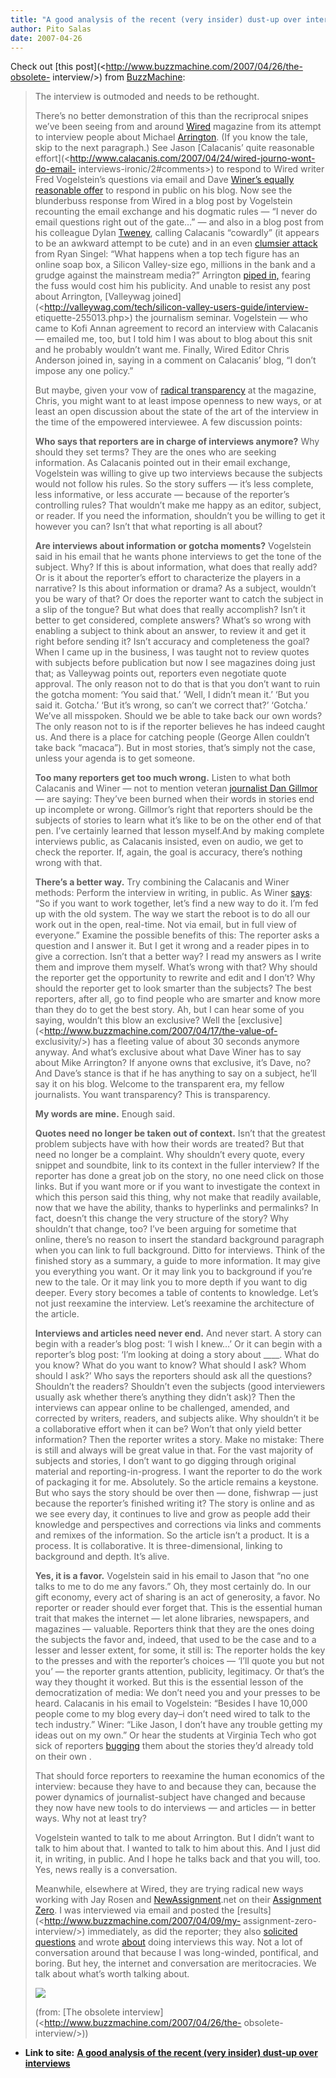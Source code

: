 ```yaml
---
title: "A good analysis of the recent (very insider) dust-up over interviews"
author: Pito Salas
date: 2007-04-26
---
```




Check out [this post](<http://www.buzzmachine.com/2007/04/26/the-obsolete-
interview/>) from [BuzzMachine](<http://www.buzzmachine.com>):

> The interview is outmoded and needs to be rethought.
>
> There’s no better demonstration of this than the recriprocal snipes we’ve
> been seeing from and around [Wired](<http://wiredmag.com>) magazine from its
> attempt to interview people about Michael
> [Arrington](<http://techcrunch.com>). (If you know the tale, skip to the
> next paragraph.) See Jason [Calacanis’ quite reasonable
> effort](<http://www.calacanis.com/2007/04/24/wired-journo-wont-do-email-
> interviews-ironic/2#comments>) to respond to Wired writer Fred Vogelstein’s
> questions via email and Dave [Winer’s equally reasonable
> offer](<http://www.scripting.com/stories/2007/04/24/transcriptionErrors.html>)
> to respond in public on his blog. Now see the blunderbuss response from
> Wired in a blog post by Vogelstein recounting the email exchange and his
> dogmatic rules — “I never do email questions right out of the gate…” — and
> also in a blog post from his colleague Dylan
> [Tweney](<http://blog.wired.com/business/2007/04/calacanis_wont_.html>),
> calling Calacanis “cowardly” (it appears to be an awkward attempt to be
> cute) and in an even [clumsier
> attack](<http://blog.wired.com/27bstroke6/2007/04/alist_blogger_j.html>)
> from Ryan Singel: “What happens when a top tech figure has an online soap
> box, a Silicon Valley-size ego, millions in the bank and a grudge against
> the mainstream media?” Arrington [piped
> in,](<http://www.crunchnotes.com/?p=386>) fearing the fuss would cost him
> his publicity. And unable to resist any post about Arrington, [Valleywag
> joined](<http://valleywag.com/tech/silicon-valley-users-guide/interview-
> etiquette-255013.php>) the journalism seminar. Vogelstein — who came to Kofi
> Annan agreement to record an interview with Calacanis — emailed me, too, but
> I told him I was about to blog about this snit and he probably wouldn’t want
> me. Finally, Wired Editor Chris Anderson joined in, saying in a comment on
> Calacanis’ blog, “I don’t impose any one policy.”
>
> But maybe, given your vow of [radical
> transparency](<http://www.longtail.com/the_long_tail/2006/12/what_would_radi_1.html>)
> at the magazine, Chris, you might want to at least impose openness to new
> ways, or at least an open discussion about the state of the art of the
> interview in the time of the empowered interviewee. A few discussion points:
>
> **Who says that reporters are in charge of interviews anymore?** Why should
> they set terms? They are the ones who are seeking information. As Calacanis
> pointed out in their email exchange, Vogelstein was willing to give up two
> interviews because the subjects would not follow his rules. So the story
> suffers — it’s less complete, less informative, or less accurate — because
> of the reporter’s controlling rules? That wouldn’t make me happy as an
> editor, subject, or reader. If you need the information, shouldn’t you be
> willing to get it however you can? Isn’t that what reporting is all about?
>
> **Are interviews about information or gotcha moments?** Vogelstein said in
> his email that he wants phone interviews to get the tone of the subject.
> Why? If this is about information, what does that really add? Or is it about
> the reporter’s effort to characterize the players in a narrative? Is this
> about information or drama? As a subject, wouldn’t you be wary of that? Or
> does the reporter want to catch the subject in a slip of the tongue? But
> what does that really accomplish? Isn’t it better to get considered,
> complete answers? What’s so wrong with enabling a subject to think about an
> answer, to review it and get it right before sending it? Isn’t accuracy and
> completeness the goal? When I came up in the business, I was taught not to
> review quotes with subjects before publication but now I see magazines doing
> just that; as Valleywag points out, reporters even negotiate quote approval.
> The only reason not to do that is that you don’t want to ruin the gotcha
> moment: ‘You said that.’ ‘Well, I didn’t mean it.’ ‘But you said it.
> Gotcha.’ ‘But it’s wrong, so can’t we correct that?’ ‘Gotcha.’ We’ve all
> misspoken. Should we be able to take back our own words? The only reason not
> to is if the reporter believes he has indeed caught us. And there is a place
> for catching people (George Allen couldn’t take back “macaca”). But in most
> stories, that’s simply not the case, unless your agenda is to get someone.
>
> **Too many reporters get too much wrong.** Listen to what both Calacanis and
> Winer — not to mention veteran [journalist Dan
> Gillmor](<http://citmedia.org/blog/2007/04/24/interviews-email-or-live/>) —
> are saying: They’ve been burned when their words in stories end up
> incomplete or wrong. Gillmor’s right that reporters should be the subjects
> of stories to learn what it’s like to be on the other end of that pen. I’ve
> certainly learned that lesson myself.And by making complete interviews
> public, as Calacanis insisted, even on audio, we get to check the reporter.
> If, again, the goal is accuracy, there’s nothing wrong with that.
>
> **There’s a better way.** Try combining the Calacanis and Winer methods:
> Perform the interview in writing, in public. As Winer
> [says](<http://www.scripting.com/stories/2007/04/24/transcriptionErrors.html#p4>):
> “So if you want to work together, let’s find a new way to do it. I’m fed up
> with the old system. The way we start the reboot is to do all our work out
> in the open, real-time. Not via email, but in full view of everyone.”
> Examine the possible benefits of this: The reporter asks a question and I
> answer it. But I get it wrong and a reader pipes in to give a correction.
> Isn’t that a better way? I read my answers as I write them and improve them
> myself. What’s wrong with that? Why should the reporter get the opportunity
> to rewrite and edit and I don’t? Why should the reporter get to look smarter
> than the subjects? The best reporters, after all, go to find people who are
> smarter and know more than they do to get the best story. Ah, but I can hear
> some of you saying, wouldn’t this blow an exclusive? Well the
> [exclusive](<http://www.buzzmachine.com/2007/04/17/the-value-of-
> exclusivity/>) has a fleeting value of about 30 seconds anymore anyway. And
> what’s exclusive about what Dave Winer has to say about Mike Arrington? If
> anyone owns that exclusive, it’s Dave, no? And Dave’s stance is that if he
> has anything to say on a subject, he’ll say it on his blog. Welcome to the
> transparent era, my fellow journalists. You want transparency? This is
> transparency.
>
> **My words are mine.** Enough said.
>
> **Quotes need no longer be taken out of context.** Isn’t that the greatest
> problem subjects have with how their words are treated? But that need no
> longer be a complaint. Why shouldn’t every quote, every snippet and
> soundbite, link to its context in the fuller interview? If the reporter has
> done a great job on the story, no one need click on those links. But if you
> want more or if you want to investigate the context in which this person
> said this thing, why not make that readily available, now that we have the
> ability, thanks to hyperlinks and permalinks? In fact, doesn’t this change
> the very structure of the story? Why shouldn’t that change, too? I’ve been
> arguing for sometime that online, there’s no reason to insert the standard
> background paragraph when you can link to full background. Ditto for
> interviews. Think of the finished story as a summary, a guide to more
> information. It may give you everything you want. Or it may link you to
> background if you’re new to the tale. Or it may link you to more depth if
> you want to dig deeper. Every story becomes a table of contents to
> knowledge. Let’s not just reexamine the interview. Let’s reexamine the
> architecture of the article.
>
> **Interviews and articles need never end.** And never start. A story can
> begin with a reader’s blog post: ‘I wish I knew…’ Or it can begin with a
> reporter’s blog post: ‘I’m looking at doing a story about ____. What do you
> know? What do you want to know? What should I ask? Whom should I ask?’ Who
> says the reporters should ask all the questions? Shouldn’t the readers?
> Shouldn’t even the subjects (good interviewers usually ask whether there’s
> anything they didn’t ask)? Then the interviews can appear online to be
> challenged, amended, and corrected by writers, readers, and subjects alike.
> Why shouldn’t it be a collaborative effort when it can be? Won’t that only
> yield better information? Then the reporter writes a story. Make no mistake:
> There is still and always will be great value in that. For the vast majority
> of subjects and stories, I don’t want to go digging through original
> material and reporting-in-progress. I want the reporter to do the work of
> packaging it for me. Absolutely. So the article remains a keystone. But who
> says the story should be over then — done, fishwrap — just because the
> reporter’s finished writing it? The story is online and as we see every day,
> it continues to live and grow as people add their knowledge and perspectives
> and corrections via links and comments and remixes of the information. So
> the article isn’t a product. It is a process. It is collaborative. It is
> three-dimensional, linking to background and depth. It’s alive.
>
> **Yes, it is a favor.** Vogelstein said in his email to Jason that “no one
> talks to me to do me any favors.” Oh, they most certainly do. In our gift
> economy, every act of sharing is an act of generosity, a favor. No reporter
> or reader should ever forget that. This is the essential human trait that
> makes the internet — let alone libraries, newspapers, and magazines —
> valuable. Reporters think that they are the ones doing the subjects the
> favor and, indeed, that used to be the case and to a lesser and lesser
> extent, for some, it still is: The reporter holds the key to the presses and
> with the reporter’s choices — ‘I’ll quote you but not you’ — the reporter
> grants attention, publicity, legitimacy. Or that’s the way they thought it
> worked. But this is the essential lesson of the democratization of media: We
> don’t need you and your presses to be heard. Calacanis in his email to
> Vogelstein: “Besides I have 10,000 people come to my blog every day–i don’t
> need wired to talk to the tech industry.” Winer: “Like Jason, I don’t have
> any trouble getting my ideas out on my own.” Or hear the students at
> Virginia Tech who got sick of reporters
> [bugging](<http://www.cybersoc.com/2007/04/virginia_tech_b.html>) them about
> the stories they’d already told on their own .
>
> That should force reporters to reexamine the human economics of the
> interview: because they have to and because they can, because the power
> dynamics of journalist-subject have changed and because they now have new
> tools to do interviews — and articles — in better ways. Why not at least
> try?
>
> Vogelstein wanted to talk to me about Arrington. But I didn’t want to talk
> to him about that. I wanted to talk to him about this. And I just did it, in
> writing, in public. And I hope he talks back and that you will, too. Yes,
> news really is a conversation.
>
> Meanwhile, elsewhere at Wired, they are trying radical new ways working with
> Jay Rosen and [NewAssignment](<http://newassignment.net>).net on their
> [Assignment Zero](<http://zero.newassignment.net/>). I was interviewed via
> email and posted the [results](<http://www.buzzmachine.com/2007/04/09/my-
> assignment-zero-interview/>) immediately, as did the reporter; they also
> [solicited
> questions](<http://zero.newassignment.net/assignmentzero/what_questions_should_interviewer_ask_jeff_jarvis>)
> and wrote
> [about](<http://zero.newassignment.net/blog/vivian_martin/apr2007/11/turning_categories_and_interviews_upside_down>)
> doing interviews this way. Not a lot of conversation around that because I
> was long-winded, pontifical, and boring. But hey, the internet and
> conversation are meritocracies. We talk about what’s worth talking about.
>
> [![](http://feeds.feedburner.com/~a/buzzmachine?i=hrx115)
> ](<http://feeds.feedburner.com/~a/buzzmachine?a=hrx115>)
>
> (from: [The obsolete interview](<http://www.buzzmachine.com/2007/04/26/the-
> obsolete-interview/>))


* **Link to site:** **[A good analysis of the recent (very insider) dust-up over interviews](None)**
